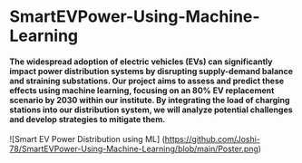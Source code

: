 # SmartEVPower-Using-Machine-Learning
#### The widespread adoption of electric vehicles (EVs) can significantly impact power distribution systems by disrupting supply-demand balance and straining substations. Our project aims to assess and predict these effects using machine learning, focusing on an 80% EV replacement scenario by 2030 within our institute. By integrating the load of charging stations into our distribution system, we will analyze potential challenges and develop strategies to mitigate them.

![Smart EV Power Distribution using ML] (https://github.com/Joshi-78/SmartEVPower-Using-Machine-Learning/blob/main/Poster.png)
